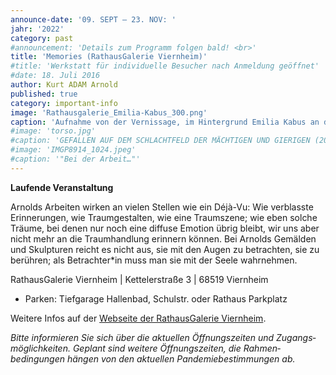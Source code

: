 ```yaml
---
announce-date: '09. SEPT – 23. NOV: '
jahr: '2022'
category: past
#announcement: 'Details zum Programm folgen bald! <br>'
title: 'Memories (RathausGalerie Viernheim)'
#title: 'Werkstatt für individuelle Besucher nach Anmeldung geöffnet'
#date: 18. Juli 2016
author: Kurt ADAM Arnold
published: true
category: important-info
image: 'Rathausgalerie_Emilia-Kabus_300.png'
caption: 'Aufnahme von der Vernissage, im Hintergrund Emilia Kabus an der Harfe.'
#image: 'torso.jpg'
#caption: 'GEFALLEN AUF DEM SCHLACHTFELD DER MÄCHTIGEN UND GIERIGEN (2016), gearbeitet aus drei mitteinander verbundenen Fichtestämmen'
#image: 'IMGP8914_1024.jpeg'
#caption: '"Bei der Arbeit…"'
---
```


**Laufende Veranstaltung**


Arnolds Arbeiten wirken an vielen Stellen wie ein Déjà-Vu: Wie verblasste Erinnerungen, wie Traumgestalten, wie eine Traumszene; wie eben solche Träume, bei denen nur noch eine diffuse Emotion übrig bleibt, wir uns aber nicht mehr an die Traumhandlung erinnern können. Bei Arnolds Gemälden und Skulpturen reicht es nicht aus, sie mit den Augen zu betrachten, sie zu berühren; als Betrachter*in muss man sie mit der Seele wahrnehmen.



RathausGalerie Viernheim \| Kettelerstraße 3 \| 68519 Viernheim

- Parken: Tiefgarage Hallenbad, Schulstr. oder Rathaus Parkplatz

Weitere Infos auf der [Webseite der RathausGalerie Viernheim](https://www.viernheim.de/kultur-freizeit-sport/kunst-kultur/ausstellungen-und-galerien.html).


_Bitte informieren Sie sich über die aktuellen Öffnungs&shy;zeiten und Zugangs&shy;möglich&shy;keiten. Geplant sind weitere Öffnungs&shy;zeiten, die Rahmen&shy;bedingungen
hängen von den aktuellen Pandemie&shy;bestimmungen ab._
